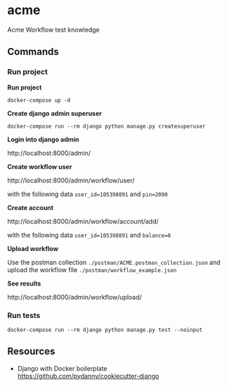 # acme

Acme Workflow test knowledge

## Commands

### Run project

**Run project**

`docker-compose up -d`

**Create django admin superuser**

`docker-compose run --rm django python manage.py createsuperuser`

**Login into django admin**

http://localhost:8000/admin/

**Create workflow user**

http://localhost:8000/admin/workflow/user/

with the following data `user_id=105398891` and `pin=2090`

**Create account**

http://localhost:8000/admin/workflow/account/add/

with the following data `user_id=105398891` and `balance=0`

**Upload workflow**

Use the postman collection `./postman/ACME.postman_collection.json` and upload the workflow file `./postman/workflow_example.json`

**See results**

http://localhost:8000/admin/workflow/upload/

### Run tests

`docker-compose run --rm django python manage.py test --noinput`

## Resources

- Django with Docker boilerplate https://github.com/pydanny/cookiecutter-django
